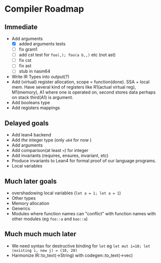 # Compiler Roadmap

## Immediate
* Add arguments
  * [x] added arguments tests
  * [ ] fix gram1
  * [ ] add cst test for `foo(,); foo(a b,,)` etc (not ast)
  * [ ] fix cst
  * [ ] fix ast
  * [ ] stub in nasm64
* Write IR Types into output(?)
* Add (virtual) register allocation, scope = function(done). SSA + local mem. Have several kind of registers like R1(actual virtual reg), M1(memory), A1 where one is operated on, second stores data perhaps on stack third(A1) is argument.
* Add booleans type
* Add registers mappings


## Delayed goals
* Add lean4 backend
* Add *the* integer type (only `u64` for now )
* Add arguments
* Add comparison(at least `<`) for integer
* Add invariants (requires, ensures, invariant, etc)
* Produce invariants to Lean4 for formal proof of our language programs.
* Local variables

## Much later goals
* overshadowing local variables (`let a = 1; let a = 1`)
* Other types
* Memory allocation
* Generics
* Modules where function names can "conflict" with function names with other modules (eg `foo::a` and `boo::a`)

## Much much much later
* We need syntax for destructive binding for `let` eg `let mut i=10; let (existing i, new j) = (10, 20)`
* Harmonize IR::to_text(->String) with codegen::to_text(->vec<string>)

